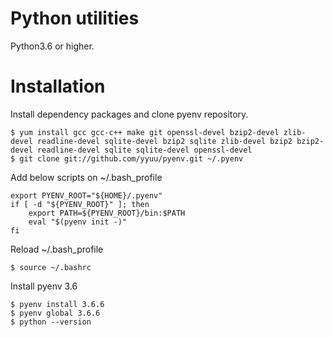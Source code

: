 # Python utilities

Python3.6 or higher.

# Installation

Install dependency packages and clone pyenv repository.
```
$ yum install gcc gcc-c++ make git openssl-devel bzip2-devel zlib-devel readline-devel sqlite-devel bzip2 sqlite zlib-devel bzip2 bzip2-devel readline-devel sqlite sqlite-devel openssl-devel
$ git clone git://github.com/yyuu/pyenv.git ~/.pyenv
```

Add below scripts on ~/.bash_profile
```
export PYENV_ROOT="${HOME}/.pyenv"
if [ -d "${PYENV_ROOT}" ]; then
    export PATH=${PYENV_ROOT}/bin:$PATH
    eval "$(pyenv init -)"
fi
```

Reload ~/.bash_profile
```
$ source ~/.bashrc
```

Install pyenv 3.6

```
$ pyenv install 3.6.6
$ pyenv global 3.6.6
$ python --version
```
